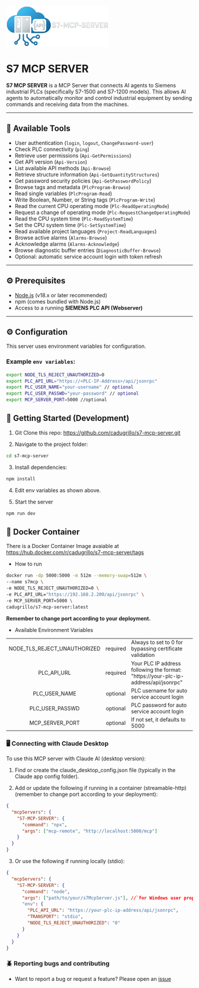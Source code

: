 <p align="left">
  <img title="s7-mcp-server" src='https://raw.githubusercontent.com/cadugrillo/s7-mcp-server/main/logo_horizontal.png' width="277" height="110"/>
</p>

# S7 MCP SERVER

**S7 MCP SERVER** is a MCP Server that connects AI agents to Siemens industrial PLCs (specifically S7-1500 and S7-1200 models). This allows AI agents to automatically monitor and control industrial equipment by sending commands and receiving data from the machines.

---

## 🔧 Available Tools

  - User authentication (`login`, `logout`, `ChangePassword-user`)
  - Check PLC connectivity (`ping`)
  - Retrieve user permissions (`Api-GetPermissions`)
  - Get API version (`Api-Version`)
  - List available API methods (`Api-Browse`)
  - Retrieve structure information (`Api-GetQuantityStructures`)
  - Get password security policies (`Api-GetPasswordPolicy`)
  - Browse tags and metadata (`PlcProgram-Browse`)
  - Read single variables (`PlcProgram-Read`)
  - Write Boolean, Number, or String tags (`PlcProgram-Write`)
  - Read the current CPU operating mode (`Plc-ReadOperatingMode`)
  - Request a change of operating mode (`Plc-RequestChangeOperatingMode`)
  - Read the CPU system time (`Plc-ReadSystemTime`)
  - Set the CPU system time (`Plc-SetSystemTime`)
  - Read available project languages (`Project-ReadLanguages`)
  - Browse active alarms (`Alarms-Browse`)
  - Acknowledge alarms (`Alarms-Acknowledge`)
  - Browse diagnostic buffer entries (`DiagnosticBuffer-Browse`)
  - Optional: automatic service account login with token refresh

---

## ⚙️ Prerequisites

- [Node.js](https://nodejs.org/) (v18.x or later recommended)
- npm (comes bundled with Node.js)
- Access to a running **SIEMENS PLC API (Webserver)**

---

## ⚙️ Configuration

This server uses environment variables for configuration.

### Example `env variables`:

```bash
export NODE_TLS_REJECT_UNAUTHORIZED=0
export PLC_API_URL="https://<PLC-IP-Address>/api/jsonrpc"
export PLC_USER_NAME="your-username" // optional
export PLC_USER_PASSWD="your-password" // optional
export MCP_SERVER_PORT=5000 //optional
```

## 🚀 Getting Started (Development)

1. Git Clone this repo: https://github.com/cadugrillo/s7-mcp-server.git 

2. Navigate to the project folder:

```bash
cd s7-mcp-server
```

3. Install dependencies:

```bash
npm install
```

4. Edit env variables as shown above.

5. Start the server

```bash
npm run dev
```

## 🐳 Docker Container

There is a Docker Container Image avaiable at https://hub.docker.com/r/cadugrillo/s7-mcp-server/tags

- How to run
```bash
docker run -dp 5000:5000 -m 512m --memory-swap=512m \
--name s7mcp \
-e NODE_TLS_REJECT_UNAUTHORIZED=0 \
-e PLC_API_URL="https://192.168.2.200/api/jsonrpc" \
-e MCP_SERVER_PORT=5000 \
cadugrillo/s7-mcp-server:latest
```

**Remember to change port according to your deployment.**


- Available Environment Variables

| | | |
| :---------------------------: | :--------: | :------------------------------------------------------- |
|  NODE_TLS_REJECT_UNAUTHORIZED | required   | Always to set to 0 for bypassing certificate validation |
|  PLC_API_URL                  | required   | Your PLC IP address following the format: "https://your-plc-ip-address/api/jsonrpc" |
|  PLC_USER_NAME                | optional   | PLC username for auto service account login |
|  PLC_USER_PASSWD              | optional   | PLC password for auto service account login |
|  MCP_SERVER_PORT              | optional   | If not set, it defaults to 5000 |


### 🖥️ Connecting with Claude Desktop

To use this MCP server with Claude AI (desktop version):

1. Find or create the claude_desktop_config.json file
   (typically in the Claude app config folder).

2. Add or update the following if running in a container (streamable-http) (remember to change port according to your deployment):

```json
{
  "mcpServers": {
    "S7-MCP-SERVER": {
      "command": "npx",
      "args": ["mcp-remote", "http://localhost:5000/mcp"]
    }
  }
}
```

3. Or use the following if running locally (stdio):

```json
{
  "mcpServers": {
    "S7-MCP-SERVER": {
      "command": "node",
      "args": ["path/to/your/s7McpServer.js"], //`for Windows user proper escape (eg. C:\\path\\to\\your\\s7McpServer.js)`
      "env": {
        "PLC_API_URL": "https://your-plc-ip-address/api/jsonrpc",
        "TRANSPORT": "stdio",
        "NODE_TLS_REJECT_UNAUTHORIZED": "0"
      }
    }
  }
}
```

### 🪲 Reporting bugs and contributing

- Want to report a bug or request a feature? Please open an [issue](https://github.com/cadugrillo/s7-mcp-server/issues/new)
